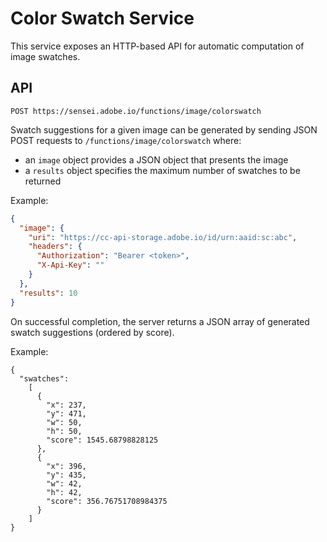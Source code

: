 # Color Swatch Service

This service exposes an HTTP-based API for automatic computation of image swatches.


## API

`POST https://sensei.adobe.io/functions/image/colorswatch`

Swatch suggestions for a given image can be generated by sending JSON POST requests to `/functions/image/colorswatch` where:

* an `image` object provides a JSON object that presents the image
* a `results` object specifies the maximum number of swatches to be returned

Example:

```json
{
  "image": {
    "uri": "https://cc-api-storage.adobe.io/id/urn:aaid:sc:abc",
    "headers": {
      "Authorization": "Bearer <token>",
      "X-Api-Key": ""
    }
  },
  "results": 10
}
```

On successful completion, the server returns a JSON array of generated swatch suggestions (ordered by score).

Example:

```
{
  "swatches":
    [
      {
        "x": 237,
        "y": 471,
        "w": 50,
        "h": 50,
        "score": 1545.68798828125
      },
      {
        "x": 396,
        "y": 435,
        "w": 42,
        "h": 42,
        "score": 356.76751708984375
      }
    ]
}
```
